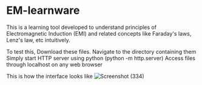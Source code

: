 # EM-learnware
This is a learning tool developed to understand principles of Electromagnetic Induction (EMI) and related concepts like Faraday's laws, Lenz's law, etc intuitively. 

To test this, 
Download these files.
Navigate to the directory containing them
Simply start HTTP server using python (python -m http.server)
Access files through localhost on any web browser

This is how the interface looks like
![Screenshot (334)](https://github.com/user-attachments/assets/460eedbc-cb6b-4ec7-bc86-6d6d9c4cec46)
